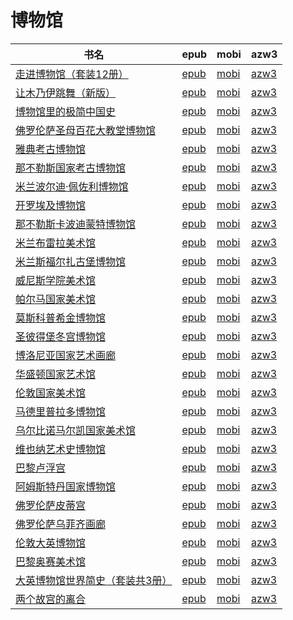 # 博物馆

| 书名 | epub | mobi | azw3 |
| --- | --- | --- | --- |
| [走进博物馆（套装12册）](http://ct.dalanmei.com/f/31084289-570176687-969f00) | [epub](http://ct.dalanmei.com/f/31084289-570176687-969f00) | [mobi](http://ct.dalanmei.com/f/31084289-570303560-91727c) | [azw3](http://ct.dalanmei.com/f/31084289-570373375-791c68) |
| [让木乃伊跳舞（新版）](http://ct.dalanmei.com/f/31084289-571689593-90ad52) | [epub](http://ct.dalanmei.com/f/31084289-571689593-90ad52) | [mobi](http://ct.dalanmei.com/f/31084289-572115965-4598d4) | [azw3](http://ct.dalanmei.com/f/31084289-572151831-2c62d0) |
| [博物馆里的极简中国史](http://ct.dalanmei.com/f/31084289-571543795-4bcdab) | [epub](http://ct.dalanmei.com/f/31084289-571543795-4bcdab) | [mobi](http://ct.dalanmei.com/f/31084289-571814416-3c16e8) | [azw3](http://ct.dalanmei.com/f/31084289-572015510-735962) |
| [佛罗伦萨圣母百花大教堂博物馆](http://ct.dalanmei.com/f/31084289-571555015-0df8ed) | [epub](http://ct.dalanmei.com/f/31084289-571555015-0df8ed) | [mobi](http://ct.dalanmei.com/f/31084289-571897166-08e3bb) | [azw3](http://ct.dalanmei.com/f/31084289-572071043-759d9c) |
| [雅典考古博物馆](http://ct.dalanmei.com/f/31084289-571555259-dc8c8c) | [epub](http://ct.dalanmei.com/f/31084289-571555259-dc8c8c) | [mobi](http://ct.dalanmei.com/f/31084289-571899157-5343f8) | [azw3](http://ct.dalanmei.com/f/31084289-572071343-bd2684) |
| [那不勒斯国家考古博物馆](http://ct.dalanmei.com/f/31084289-571555297-a4d490) | [epub](http://ct.dalanmei.com/f/31084289-571555297-a4d490) | [mobi](http://ct.dalanmei.com/f/31084289-571901645-0fab8a) | [azw3](http://ct.dalanmei.com/f/31084289-572071419-062c8d) |
| [米兰波尔迪·佩佐利博物馆](http://ct.dalanmei.com/f/31084289-571555341-45d874) | [epub](http://ct.dalanmei.com/f/31084289-571555341-45d874) | [mobi](http://ct.dalanmei.com/f/31084289-571903775-3cc19b) | [azw3](http://ct.dalanmei.com/f/31084289-572071464-ce8d98) |
| [开罗埃及博物馆](http://ct.dalanmei.com/f/31084289-571555448-81bcb0) | [epub](http://ct.dalanmei.com/f/31084289-571555448-81bcb0) | [mobi](http://ct.dalanmei.com/f/31084289-571904967-616868) | [azw3](http://ct.dalanmei.com/f/31084289-572071514-41dee5) |
| [那不勒斯卡波迪蒙特博物馆](http://ct.dalanmei.com/f/31084289-571555453-21b86c) | [epub](http://ct.dalanmei.com/f/31084289-571555453-21b86c) | [mobi](http://ct.dalanmei.com/f/31084289-571905304-01e3b9) | [azw3](http://ct.dalanmei.com/f/31084289-572071558-33a732) |
| [米兰布雷拉美术馆](http://ct.dalanmei.com/f/31084289-571585466-70e5da) | [epub](http://ct.dalanmei.com/f/31084289-571585466-70e5da) | [mobi](http://ct.dalanmei.com/f/31084289-571732880-1060b9) | [azw3](http://ct.dalanmei.com/f/31084289-571848867-900a80) |
| [米兰斯福尔扎古堡博物馆](http://ct.dalanmei.com/f/31084289-571585357-5f14ab) | [epub](http://ct.dalanmei.com/f/31084289-571585357-5f14ab) | [mobi](http://ct.dalanmei.com/f/31084289-571732882-9dda11) | [azw3](http://ct.dalanmei.com/f/31084289-571848950-fc0832) |
| [威尼斯学院美术馆](http://ct.dalanmei.com/f/31084289-571585048-688f2a) | [epub](http://ct.dalanmei.com/f/31084289-571585048-688f2a) | [mobi](http://ct.dalanmei.com/f/31084289-571733349-5565b6) | [azw3](http://ct.dalanmei.com/f/31084289-571849267-4ff244) |
| [帕尔马国家美术馆](http://ct.dalanmei.com/f/31084289-571585032-a8dfa1) | [epub](http://ct.dalanmei.com/f/31084289-571585032-a8dfa1) | [mobi](http://ct.dalanmei.com/f/31084289-571733388-5d3682) | [azw3](http://ct.dalanmei.com/f/31084289-571849353-9a3e5a) |
| [莫斯科普希金博物馆](http://ct.dalanmei.com/f/31084289-571585023-f96fa1) | [epub](http://ct.dalanmei.com/f/31084289-571585023-f96fa1) | [mobi](http://ct.dalanmei.com/f/31084289-571733435-6aee0e) | [azw3](http://ct.dalanmei.com/f/31084289-571849451-3ab68a) |
| [圣彼得堡冬宫博物馆](http://ct.dalanmei.com/f/31084289-571585003-ad977b) | [epub](http://ct.dalanmei.com/f/31084289-571585003-ad977b) | [mobi](http://ct.dalanmei.com/f/31084289-571733474-3a54fa) | [azw3](http://ct.dalanmei.com/f/31084289-571849547-e6608b) |
| [博洛尼亚国家艺术画廊](http://ct.dalanmei.com/f/31084289-571584896-0767f5) | [epub](http://ct.dalanmei.com/f/31084289-571584896-0767f5) | [mobi](http://ct.dalanmei.com/f/31084289-571733667-b608aa) | [azw3](http://ct.dalanmei.com/f/31084289-571850053-10e729) |
| [华盛顿国家艺术馆](http://ct.dalanmei.com/f/31084289-571584870-561295) | [epub](http://ct.dalanmei.com/f/31084289-571584870-561295) | [mobi](http://ct.dalanmei.com/f/31084289-571733691-d62fe6) | [azw3](http://ct.dalanmei.com/f/31084289-571850257-fa4e56) |
| [伦敦国家美术馆](http://ct.dalanmei.com/f/31084289-571584780-489778) | [epub](http://ct.dalanmei.com/f/31084289-571584780-489778) | [mobi](http://ct.dalanmei.com/f/31084289-571735342-bcb08c) | [azw3](http://ct.dalanmei.com/f/31084289-571850900-69f230) |
| [马德里普拉多博物馆](http://ct.dalanmei.com/f/31084289-571584765-84373a) | [epub](http://ct.dalanmei.com/f/31084289-571584765-84373a) | [mobi](http://ct.dalanmei.com/f/31084289-571735349-e365f1) | [azw3](http://ct.dalanmei.com/f/31084289-571850970-2e3cf4) |
| [乌尔比诺马尔凯国家美术馆](http://ct.dalanmei.com/f/31084289-571584745-e659e4) | [epub](http://ct.dalanmei.com/f/31084289-571584745-e659e4) | [mobi](http://ct.dalanmei.com/f/31084289-571735368-5fbe7b) | [azw3](http://ct.dalanmei.com/f/31084289-571851124-716548) |
| [维也纳艺术史博物馆](http://ct.dalanmei.com/f/31084289-571584734-05d15d) | [epub](http://ct.dalanmei.com/f/31084289-571584734-05d15d) | [mobi](http://ct.dalanmei.com/f/31084289-571735381-a10aa3) | [azw3](http://ct.dalanmei.com/f/31084289-571851215-6db1b3) |
| [巴黎卢浮宫](http://ct.dalanmei.com/f/31084289-571524242-2cee52) | [epub](http://ct.dalanmei.com/f/31084289-571524242-2cee52) | [mobi](http://ct.dalanmei.com/f/31084289-571779971-3420c5) | [azw3](http://ct.dalanmei.com/f/31084289-571879893-768830) |
| [阿姆斯特丹国家博物馆](http://ct.dalanmei.com/f/31084289-571525024-9a8abb) | [epub](http://ct.dalanmei.com/f/31084289-571525024-9a8abb) | [mobi](http://ct.dalanmei.com/f/31084289-571780075-3572af) | [azw3](http://ct.dalanmei.com/f/31084289-571880106-a9ffa6) |
| [佛罗伦萨皮蒂宫](http://ct.dalanmei.com/f/31084289-571525430-c1e887) | [epub](http://ct.dalanmei.com/f/31084289-571525430-c1e887) | [mobi](http://ct.dalanmei.com/f/31084289-571780116-efddc0) | [azw3](http://ct.dalanmei.com/f/31084289-571880132-6a1f64) |
| [佛罗伦萨乌菲齐画廊](http://ct.dalanmei.com/f/31084289-571525444-8f6eba) | [epub](http://ct.dalanmei.com/f/31084289-571525444-8f6eba) | [mobi](http://ct.dalanmei.com/f/31084289-571780288-a394dd) | [azw3](http://ct.dalanmei.com/f/31084289-571880161-4ed7fd) |
| [伦敦大英博物馆](http://ct.dalanmei.com/f/31084289-571525449-3c790f) | [epub](http://ct.dalanmei.com/f/31084289-571525449-3c790f) | [mobi](http://ct.dalanmei.com/f/31084289-571780298-35c4be) | [azw3](http://ct.dalanmei.com/f/31084289-571880173-bd4fa1) |
| [巴黎奥赛美术馆](http://ct.dalanmei.com/f/31084289-571525461-25cf7e) | [epub](http://ct.dalanmei.com/f/31084289-571525461-25cf7e) | [mobi](http://ct.dalanmei.com/f/31084289-571780320-fc106c) | [azw3](http://ct.dalanmei.com/f/31084289-571880190-21373a) |
| [大英博物馆世界简史（套装共3册）](http://ct.dalanmei.com/f/31084289-571424883-636eb3) | [epub](http://ct.dalanmei.com/f/31084289-571424883-636eb3) | [mobi](http://ct.dalanmei.com/f/31084289-571783036-a61816) | [azw3](http://ct.dalanmei.com/f/31084289-571884083-8f350d) |
| [两个故宫的离合](http://ct.dalanmei.com/f/31084289-571456027-19987e) | [epub](http://ct.dalanmei.com/f/31084289-571456027-19987e) | [mobi](http://ct.dalanmei.com/f/31084289-571788233-48df80) | [azw3](http://ct.dalanmei.com/f/31084289-571890233-caa535) |
